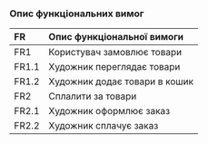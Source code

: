 ### Опис функціональних вимог
|FR|Опис функціональної вимоги|
|:-|:-|
|FR1|Користувач замовлює товари|
|FR1.1|Художник переглядає товари|
|FR1.2|Художник додає товари в кошик|
|FR2|Сплалити за товари|
|FR2.1|Художник оформлює заказ|
|FR2.2|Художник сплачує заказ|
